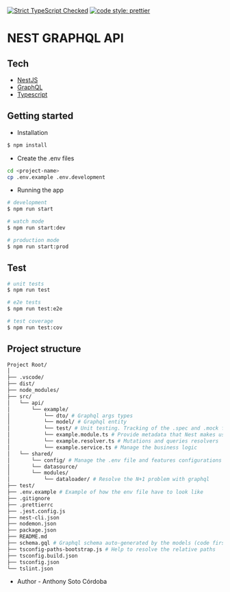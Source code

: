 [![Strict TypeScript Checked](https://camo.githubusercontent.com/21132e0838961fbecb75077042aa9b15bc0bf6f9/68747470733a2f2f62616467656e2e6e65742f62616467652f4275696c74253230576974682f547970655363726970742f626c7565)](https://www.typescriptlang.org)
[![code style: prettier](https://img.shields.io/badge/code_style-prettier-ff69b4.svg?style=flat-square)](https://github.com/prettier/prettier)

# NEST GRAPHQL API

## Tech

- [NestJS](https://docs.nestjs.com/)
- [GraphQL](https://graphql.org/)
- [Typescript](https://www.typescriptlang.org/docs/home.html)

## Getting started

- Installation

```bash
$ npm install
```

- Create the .env files

```sh
cd <project-name>
cp .env.example .env.development
```

- Running the app

```bash
# development
$ npm run start

# watch mode
$ npm run start:dev

# production mode
$ npm run start:prod
```

## Test

```bash
# unit tests
$ npm run test

# e2e tests
$ npm run test:e2e

# test coverage
$ npm run test:cov
```

## Project structure

```bash
Project Root/
│
├── .vscode/
├── dist/
├── node_modules/
├── src/
│   └── api/
│       └── example/
│           └── dto/ # Graphql args types
│           └── model/ # Graphql entity
│           └── test/ # Unit testing. Tracking of the .spec and .mock files
│           └── example.module.ts # Provide metadata that Nest makes use to organize the app
│           └── example.resolver.ts # Mutations and queries resolvers
│           └── example.service.ts # Manage the business logic
│   └── shared/
│       └── config/ # Manage the .env file and features configurations
│       └── datasource/
│       └── modules/
│           └── dataloader/ # Resolve the N+1 problem with graphql
├── test/
├── .env.example # Example of how the env file have to look like
├── .gitignore
├── .prettierrc
├── .jest.config.js
├── nest-cli.json
├── nodemon.json
├── package.json
├── README.md
├── schema.gql # Graphql schema auto-generated by the models (code first mode)
├── tsconfig-paths-bootstrap.js # Help to resolve the relative paths
├── tsconfig.build.json
├── tsconfig.json
└── tslint.json
```

- Author - Anthony Soto Córdoba
